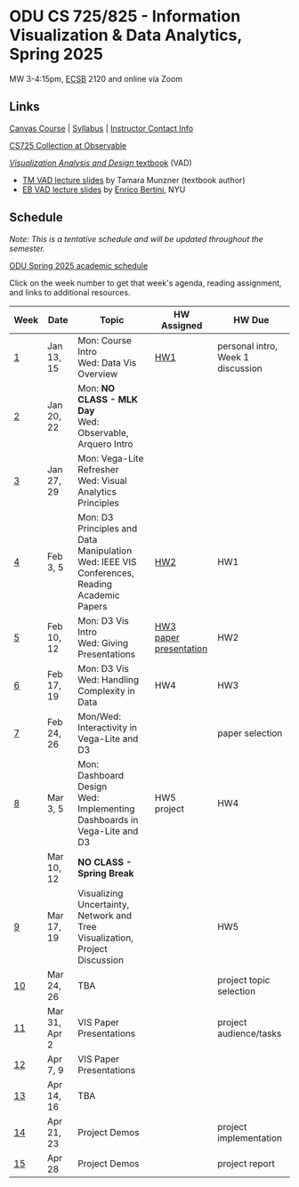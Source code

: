 # ODU CS 725/825 - Information Visualization & Data Analytics, Spring 2025

MW 3-4:15pm, [ECSB](https://odu.edu/life/buildings/buildings/ecsb) 2120 and online via Zoom

## Links

[Canvas Course](https://canvas.odu.edu/courses/177607) | [Syllabus](syllabus.md) | [Instructor Contact Info](https://canvas.odu.edu/courses/177607/pages/0-dot-2-%7C-meet-your-instructor)

[CS725 Collection at Observable](https://observablehq.com/collection/@oducs-vis/cs-725)

<!--* [Paper Presentation Schedule](https://canvas.odu.edu/courses/132393/pages/paper-presentation-schedule)-->

[*Visualization Analysis and Design* textbook](https://www.cs.ubc.ca/~tmm/vadbook/) (VAD)

* [TM VAD lecture slides](https://www.cs.ubc.ca/~tmm/talks.html#vadallslides) by Tamara Munzner (textbook author)
* [EB VAD lecture slides](http://bit.ly/lecture-slides-iv16) by [Enrico Bertini](http://enrico.bertini.io/), NYU

## Schedule

*Note: This is a tentative schedule and will be updated throughout the semester.*

[ODU Spring 2025 academic schedule](https://www.odu.edu/academics/calendar/spring)

Click on the week number to get that week's agenda, reading assignment, and links to additional resources.

|Week |Date|Topic|HW Assigned|HW Due|
|---|---|---|---|---|
|[1](agenda.md#week-1)|Jan 13, 15|Mon: Course Intro <br/>Wed: Data Vis Overview | [HW1](HW1-VegaLite.md) | personal intro, Week 1 discussion |
|[2](agenda.md#week-2)|Jan 20, 22|Mon: **NO CLASS - MLK Day**<br/>Wed: Observable, Arquero Intro | | |
|[3](agenda.md#week-3)|Jan 27, 29|Mon: Vega-Lite Refresher<br/>Wed: Visual Analytics Principles | |  |
|[4](agenda.md#week-4)|Feb 3,   5|Mon: D3 Principles and Data Manipulation<br/>Wed: IEEE VIS Conferences, Reading Academic Papers| [HW2](HW2-data.md) | HW1 |
|[5](agenda.md#week-5)|Feb 10, 12| Mon: D3 Vis Intro<br/>Wed: Giving Presentations | [HW3](HW3-scales.md)<br/>[paper presentation](presentation.md) | HW2 |
|[6](agenda.md#week-6)|Feb 17, 19| Mon: D3 Vis<br/>Wed: Handling Complexity in Data| HW4 |  HW3 |
|[7](agenda.md#week-7)|Feb 24, 26|Mon/Wed: Interactivity in Vega-Lite and D3|  | paper selection |
|[8](agenda.md#week-8)|Mar  3,  5|Mon: Dashboard Design<br/>Wed: Implementing Dashboards in Vega-Lite and D3 | HW5<br/>project | HW4 |
||Mar 10, 12|**NO CLASS - Spring Break** | | |
|[9](agenda.md#week-9)|Mar 17, 19| Visualizing Uncertainty, Network and Tree Visualization, Project Discussion| | HW5|
|[10](agenda.md#week-10)|Mar 24, 26|TBA | |project topic selection |
|[11](agenda.md#week-11)|  Mar 31, Apr 2|VIS Paper Presentations| | project audience/tasks  |
|[12](agenda.md#week-12)| Apr 7, 9|VIS Paper Presentations | | |
|[13](agenda.md#week-13)| Apr 14, 16|TBA| | |
|[14](agenda.md#week-14)| Apr 21, 23|Project Demos | | project implementation|
|[15](agenda.md#week-15)| Apr 28|Project Demos | | project report |
